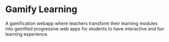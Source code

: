 # Gamify Learning
 A gamification webapp where teachers transform their learning modules into gamified  progressive web apps for students to have interactive and fun learning experience. 
